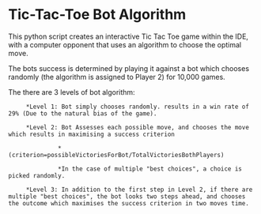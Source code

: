 # Tic-Tac-Toe Bot Algorithm

This python script creates an interactive Tic Tac Toe game within the IDE, with a computer opponent that uses an algorithm to choose the optimal move.

The bots success is determined by playing it against a bot which chooses randomly (the algorithm is assigned to Player 2) for 10,000 games.

The there are 3 levels of bot algorithm:

         *Level 1: Bot simply chooses randomly. results in a win rate of 29% (Due to the natural bias of the game).
         
         *Level 2: Bot Assesses each possible move, and chooses the move which results in maximising a success criterion
         
                  *(criterion=possibleVictoriesForBot/TotalVictoriesBothPlayers)
                  
                  *In the case of multiple "best choices", a choice is picked randomly.
                  
         *Level 3: In addition to the first step in Level 2, if there are multiple "best choices", the bot looks two steps ahead, and chooses the outcome which maximises the success criterion in two moves time.
         
